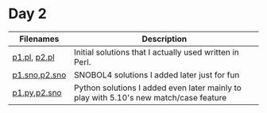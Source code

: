 # Day 2

| Filenames | Description
|-----------|------------
| [p1.pl](./p1.pl), [p2.pl](./p2.pl) |  Initial solutions that I actually used written in Perl. |
| [p1.sno](./p1.sno),[p2.sno](./p2.sno) | SNOBOL4 solutions I added later just for fun |
| [p1.py](./p1.sno),[p2.sno](./p2.sno) | Python solutions I added even later mainly to play with 5.10's new match/case feature |
